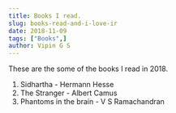 ```yaml
---
title: Books I read. 
slug: books-read-and-i-love-ir
date: 2018-11-09
tags: ["Books",]
author: Vipin G S
---
```


These are the some of the books I read in 2018. 

1. Sidhartha - Hermann Hesse
2. The Stranger - Albert Camus
3. Phantoms in the brain - V S Ramachandran
